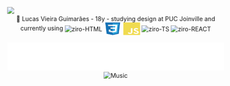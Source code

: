 <img src="https://raw.githubusercontent.com/BrunnerLivio/brunnerlivio/master/images/welcome.png">

<div align="center">
📕 Lucas Vieira Guimarães - 18y - studying design at PUC Joinville and currently using <img align="center" alt="ziro-HTML" height="30" width="40" src="https://cdn.jsdelivr.net/gh/devicons/devicon/icons/html5/html5-original.svg">
  <img align="center" alt="ziro-CSS" height="30" width="40" src="https://raw.githubusercontent.com/devicons/devicon/master/icons/css3/css3-original.svg">
  <img align="center" alt="ziro-Js" height="30" width="40" src="https://raw.githubusercontent.com/devicons/devicon/master/icons/javascript/javascript-plain.svg">
  <img align="center" alt="ziro-TS" height="30" width="40" src="https://cdn.jsdelivr.net/gh/devicons/devicon/icons/typescript/typescript-original.svg">
  <img align="center" alt="ziro-REACT" height="30" width="40" src="https://cdn.jsdelivr.net/gh/devicons/devicon/icons/react/react-original.svg">
</div>
<br />
  
<div align="center">
  <span href="https://github.com/BrunnerLivio/brunnerlivio/issues/62#issuecomment-new">
  <img src="https://raw.githubusercontent.com/BrunnerLivio/brunnerlivio/master/images/guestbook.svg" /> 
  <img height="100" alt="Music" src="https://raw.githubusercontent.com/BrunnerLivio/brunnerlivio/master/images/music.gif"> 
</div>
